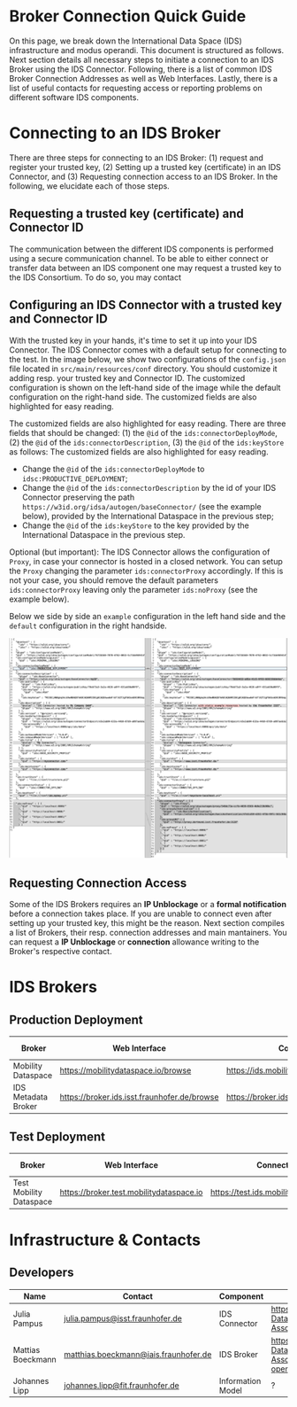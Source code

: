 # Broker Connection Quick Guide

On this page, we break down the International Data Space (IDS) infrastructure and modus operandi.
This document is structured as follows.
Next section details all necessary steps to initiate a connection to an IDS Broker using the IDS Connector.
Following, there is a list of common IDS Broker Connection Addresses as well as Web Interfaces.
Lastly, there is a list of useful contacts for requesting access or reporting problems on different software IDS components.

# Connecting to an IDS Broker

There are three steps for connecting to an IDS Broker: (1) request and register your trusted key, (2) Setting up a trusted key (certificate) in an IDS Connector, and (3) Requesting connection access to an IDS Broker. In the following, we elucidate each of those steps.

## Requesting a trusted key (certificate) and Connector ID

The communication between the different IDS components is performed using a secure communication channel. 
To be able to either connect or transfer data between an IDS component one may request a trusted key to the IDS Consortium.
To do so, you may contact 

## Configuring an IDS Connector with a trusted key and Connector ID

With the trusted key in your hands, it's time to set it up into your IDS Connector.
The IDS Connector comes with a default setup for connecting to the test.
In the image below, we show two configurations of the ```config.json``` file located in ```src/main/resources/conf``` directory.
You should customize it adding resp. your trusted key and Connector ID.
The customized configuration is shown on the left-hand side of the image while the default configuration on the right-hand side.
The customized fields are also highlighted for easy reading.

The customized fields are also highlighted for easy reading.
There are three fields that should be changed: (1) the ```@id``` of the ```ids:connectorDeployMode```, (2) the ```@id``` of the ```ids:connectorDescription```, (3) the ```@id``` of the ```ids:keyStore``` as follows: 
The customized fields are also highlighted for easy reading.
 * Change the ```@id``` of the ```ids:connectorDeployMode``` to ```idsc:PRODUCTIVE_DEPLOYMENT```;
 * Change the ```@id``` of the ```ids:connectorDescription``` by the id of your IDS Connector preserving the path ```https://w3id.org/idsa/autogen/baseConnector/``` (see the example below), provided by the International Dataspace in the previous step;
 * Change the ```@id``` of the ```ids:keyStore``` to the key provided by the International Dataspace in the previous step.

Optional (but important): The IDS Connector allows the configuration of ```Proxy```, in case your connector is hosted in a closed network.
You can setup the ```Proxy``` changing the parameter ```ids:connectorProxy``` accordingly. If this is not your case, you should remove the default parameters  ```ids:connectorProxy``` leaving only the parameter ```ids:noProxy``` (see the example below).

Below we side by side an ```example``` configuration in the left hand side and the ```default``` configuration in the right handside.

![Example config.json](https://github.com/eccenca/DataspaceConnector/blob/develop/connector_configuration_example.png)

## Requesting Connection Access

Some of the IDS Brokers requires an <b>IP Unblockage</b> or a <b>formal notification</b> before a connection takes place.
If you are unable to connect even after setting up your trusted key, this might be the reason.
Next section compiles a list of Brokers, their resp. connection addresses and main mantainers.
You can request a <b>IP Unblockage</b> or <b>connection</b> allowance writing to the Broker's respective contact.

# IDS Brokers

## Production Deployment

| Broker | Web Interface | Connection Address | Requires IP Unblockage | Version | Model Compatibility | Mantainer | Contact |
| ------------ | ------------- | ------------- | ------------- | ------------- | ------------- | ------------- | ------------- |
| Mobility Dataspace | https://mobilitydataspace.io/browse | https://ids.mobilitydataspace.io/infrastructure |  YES | ? | ? |Fraunhofer IVI | sebastian.lorenz@ivi.fraunhofer.de |
| IDS Metadata Broker | https://broker.ids.isst.fraunhofer.de/browse | https://broker.ids.isst.fraunhofer.de/infrastructure |  YES | ? | ? | Fraunhofer ISST | info@dataspace-connector.de |

## Test Deployment

Broker | Web Interface | Connection Address | Requires IP Unblockage | Version | Model Compatibility | Mantainer | Contact
------------ | ------------- | ------------- | ------------- | ------------- | ------------- | ------------- | -------------
Test Mobility Dataspace | https://broker.test.mobilitydataspace.io | https://test.ids.mobilitydataspace.io/connector | YES | ? | ? | Fraunhofer IVI | sebastian.lorenz@ivi.fraunhofer.de 

# Infrastructure & Contacts 

## Developers

Name | Contact | Component | Repository
------------ | ------------- | ------------- | -------------
Julia Pampus | julia.pampus@isst.fraunhofer.de | IDS Connector | https://github.com/International-Data-Spaces-Association/DataspaceConnector
Mattias Boeckmann | matthias.boeckmann@iais.fraunhofer.de | IDS Broker | https://github.com/International-Data-Spaces-Association/metadata-broker-open-core
Johannes Lipp | johannes.lipp@fit.fraunhofer.de  | Information Model | ?
